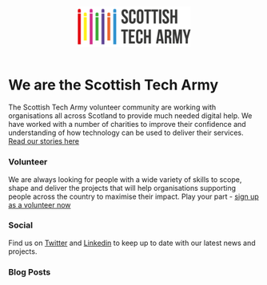 <div align="center">
<img style="width:45%" src="https://github.com/Scottish-Tech-Army/.github/blob/main/profile/imgs/logo.png" />
</div>

<br>

# We are the Scottish Tech Army

The Scottish Tech Army volunteer community are working with organisations all across Scotland to provide much needed digital help.  We have worked with a number of charities to improve their confidence and understanding of how technology can be used to deliver their services. [Read our stories here](https://www.scottishtecharmy.org/our-projects)

### Volunteer

We are always looking for people with a wide variety of skills to scope, shape and deliver the projects that will help organisations supporting people across the country to maximise their impact. Play your part - [sign up as a volunteer now](https://www.scottishtecharmy.org/take-action)

### Social

Find us on [Twitter](https://twitter.com/ScotTechArmy) and [Linkedin](https://www.linkedin.com/company/scottish-tech-army-limited) to keep up to date with our latest news and projects.

### Blog Posts
<!--START_SECTION:feed-->

<!--END_SECTION:feed-->